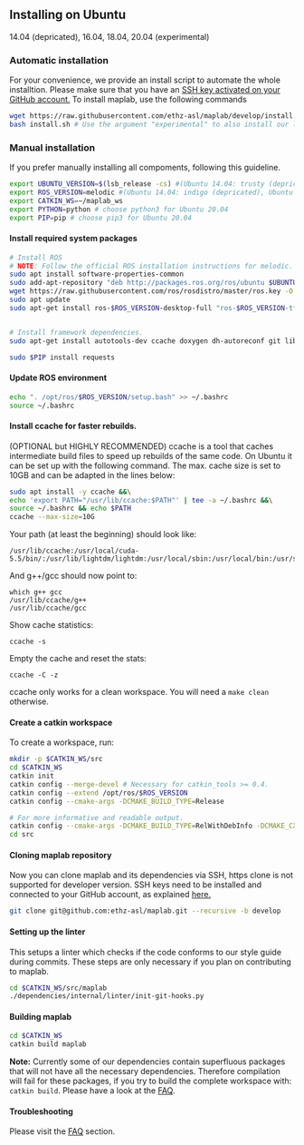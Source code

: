 ## Installing on Ubuntu 
14.04 (depricated), 16.04, 18.04, 20.04 (experimental)
### Automatic installation
For your convenience, we provide an install script to automate the whole installtion. Please make sure that you have an [SSH key activated on your GitHub account.](https://help.github.com/en/github/authenticating-to-github/generating-a-new-ssh-key-and-adding-it-to-the-ssh-agent)
To install maplab, use the following commands
```bash
wget https://raw.githubusercontent.com/ethz-asl/maplab/develop/install.sh
bash install.sh # Use the argument "experimental" to also install our latest features if your are eligible. Do not use sudo.
```

### Manual installation
If you prefer manually installing all compoments, following this guideline.

```bash 
export UBUNTU_VERSION=$(lsb_release -cs) #(Ubuntu 14.04: trusty (depricated), Ubuntu 16.04: xenial, Ubuntu 18.04: bionic, Ubuntu 20.04: focal (experimental))
export ROS_VERSION=melodic #(Ubuntu 14.04: indigo (depricated), Ubuntu 16.04: kinetic, Ubuntu 18.04: melodic, Ubuntu 20.04: noetic (experimental))
export CATKIN_WS=~/maplab_ws
export PYTHON=python # choose python3 for Ubuntu 20.04
export PIP=pip # choose pip3 for Ubuntu 20.04
```

#### Install required system packages
```bash
# Install ROS
# NOTE: Follow the official ROS installation instructions for melodic.
sudo apt install software-properties-common
sudo add-apt-repository "deb http://packages.ros.org/ros/ubuntu $UBUNTU_VERSION main"
wget https://raw.githubusercontent.com/ros/rosdistro/master/ros.key -O - | sudo apt-key add -
sudo apt update
sudo apt-get install ros-$ROS_VERSION-desktop-full "ros-$ROS_VERSION-tf2-*" "ros-$ROS_VERSION-camera-info-manager*" --yes


# Install framework dependencies.
sudo apt-get install autotools-dev ccache doxygen dh-autoreconf git liblapack-dev libblas-dev libgtest-dev libreadline-dev libssh2-1-dev pylint clang-format-6.0 $PYTHON-autopep8 $PYTHON-catkin-tools $PYTHON-pip $PYTHON-git $PYTHON-setuptools $PYTHON-termcolor $PYTHON-wstool libatlas3-base --yes

sudo $PIP install requests
```

#### Update ROS environment

```bash
echo ". /opt/ros/$ROS_VERSION/setup.bash" >> ~/.bashrc
source ~/.bashrc
```

#### Install ccache for faster rebuilds.
(OPTIONAL but HIGHLY RECOMMENDED)
ccache is a tool that caches intermediate build files to speed up rebuilds of the same code. On Ubuntu it can be set up with the following command. The max. cache size is set to 10GB and can be adapted in the lines below:

```bash
sudo apt install -y ccache &&\
echo 'export PATH="/usr/lib/ccache:$PATH"' | tee -a ~/.bashrc &&\
source ~/.bashrc && echo $PATH
ccache --max-size=10G
```
Your path (at least the beginning) should look like:
```
/usr/lib/ccache:/usr/local/cuda-5.5/bin/:/usr/lib/lightdm/lightdm:/usr/local/sbin:/usr/local/bin:/usr/sbin:/usr/bin:/sbin:/bin:/usr/games
```
And g++/gcc should now point to:
```
which g++ gcc
/usr/lib/ccache/g++
/usr/lib/ccache/gcc
```
Show cache statistics:
```
ccache -s
```
Empty the cache and reset the stats:
```
ccache -C -z
```
ccache only works for a clean workspace. You will need a `make clean` otherwise.
#### Create a catkin workspace

To create a workspace, run:
```bash
mkdir -p $CATKIN_WS/src
cd $CATKIN_WS
catkin init
catkin config --merge-devel # Necessary for catkin_tools >= 0.4.
catkin config --extend /opt/ros/$ROS_VERSION
catkin config --cmake-args -DCMAKE_BUILD_TYPE=Release

# For more informative and readable output.
catkin config --cmake-args -DCMAKE_BUILD_TYPE=RelWithDebInfo -DCMAKE_CXX_FLAGS=-fdiagnostics-color
cd src
```

#### Cloning maplab repository
Now you can clone maplab and its dependencies via SSH, https clone is not supported for developer version.
SSH keys need to be installed and connected to your GitHub account, as explained [here.](https://help.github.com/en/github/authenticating-to-github/generating-a-new-ssh-key-and-adding-it-to-the-ssh-agent)

```bash
git clone git@github.com:ethz-asl/maplab.git --recursive -b develop
```

#### Setting up the linter
This setups a linter which checks if the code conforms to our style guide during commits.
These steps are only necessary if you plan on contributing to maplab.

```bash
cd $CATKIN_WS/src/maplab
./dependencies/internal/linter/init-git-hooks.py
```

#### Building maplab
```bash
cd $CATKIN_WS
catkin build maplab
```
**Note:** Currently some of our dependencies contain superfluous packages that will not have all the necessary dependencies. Therefore compilation will fail for these packages, if you try to build the complete workspace with: `catkin build`. Please have a look at the [FAQ](../overview_and_introduction/D_FAQ.md).

#### Troubleshooting

Please visit the [FAQ](../overview_and_introduction/D_FAQ.md) section.
